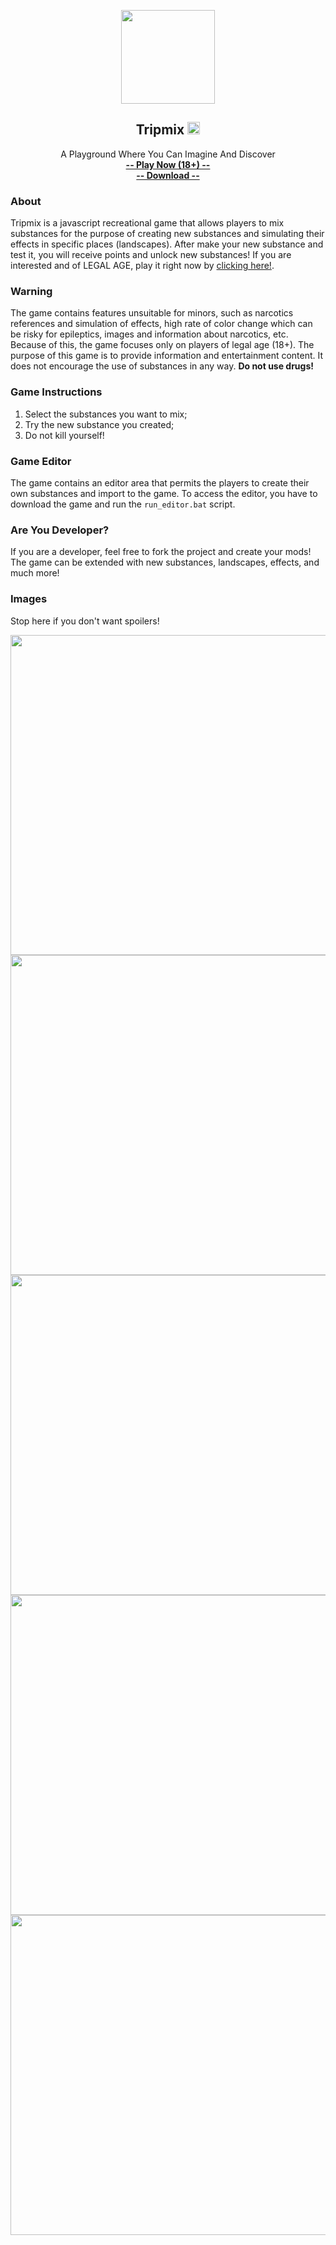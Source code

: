 <p align="center">
  <a href="https://github.com/vinibiavatti1/TuiCss">
    <img src="https://raw.githubusercontent.com/vinibiavatti1/tripmix/main/images/game/logo.png" width="150" height="150" />
  </a>
</p>

<h2 align="center">Tripmix <img src="https://raw.githubusercontent.com/vinibiavatti1/tripmix/main/images/game/18+.png" width="20" height="20" /></h2>

<p align="center">
  A Playground Where You Can Imagine And Discover
  <br>
  <a href="https://vinibiavatti1.github.io/tripmix/" target="_blank"><strong>-- Play Now (18+) --</strong></a>
  <br>
  <a href="https://github.com/vinibiavatti1/drugmix/archive/refs/heads/main.zip" download><strong>-- Download --</strong></a>
</p>

### About
Tripmix is a javascript recreational game that allows players to mix substances for the purpose of creating new substances and simulating their effects in specific places (landscapes). After make your new substance and test it, you will receive points and unlock new substances! If you are interested and of LEGAL AGE, play it right now by <a href="https://vinibiavatti1.github.io/tripmix/">clicking here!</a>.

### Warning
The game contains features unsuitable for minors, such as narcotics references and simulation of effects, high rate of color change which can be risky for epileptics, images and information about narcotics, etc. Because of this, the game focuses only on players of legal age (18+). The purpose of this game is to provide information and entertainment content. It does not encourage the use of substances in any way. <b>Do not use drugs!</b>

### Game Instructions
1. Select the substances you want to mix;
2. Try the new substance you created;
3. Do not kill yourself!

### Game Editor
The game contains an editor area that permits the players to create their own substances and import to the game. To access the editor, you have to download the game and run the `run_editor.bat` script.

### Are You Developer?
If you are a developer, feel free to fork the project and create your mods! The game can be extended with new substances, landscapes, effects, and much more!

### Images
Stop here if you don't want spoilers!

<img src="https://raw.githubusercontent.com/vinibiavatti1/tripmix/main/images/game/Screenshot_1.png" width="512" />

<img src="https://raw.githubusercontent.com/vinibiavatti1/tripmix/main/images/game/Screenshot_3.png" width="512" />

<img src="https://raw.githubusercontent.com/vinibiavatti1/tripmix/main/images/game/Screenshot_4.jpg" width="512" />

<img src="https://raw.githubusercontent.com/vinibiavatti1/tripmix/main/images/game/Screenshot_5.jpg" width="512" />

<img src="https://raw.githubusercontent.com/vinibiavatti1/tripmix/main/images/game/Screenshot_6.png" width="512" />
